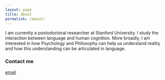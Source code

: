```yaml
---
layout: page
title: About
permalink: /about/
---
```


I am currently a postodoctoral researcher at Stanford University. I study the interaction between language and human cognition. More broadly, I am interested in how Psychology and Philosophy can help us understand reality and how this understanding can be articulated in language. 

### Contact me

[email](mailto:abdellah.fourtassi@gmail.com)
